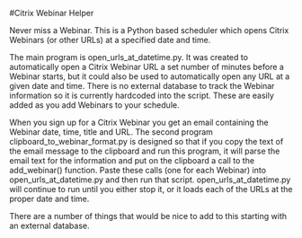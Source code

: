 #Citrix Webinar Helper

Never miss a Webinar. This is a Python based scheduler which opens Citrix Webinars (or other URLs) at a specified date and time.

The main program is open_urls_at_datetime.py.  It was created to automatically open a Citrix Webinar URL a set number of minutes before a Webinar starts, but it could also be used to automatically open any URL at a given date and time. There is no external database to track the Webinar information so it is currently hardcoded into the script. These are easily added as you add Webinars to your schedule.

When you sign up for a Citrix Webinar you get an email containing the Webinar date, time, title and URL. The second program clipboard_to_webinar_format.py is designed so that if you copy the text of the email message to the clipboard and run this program, it will parse the email text for the information and put on the clipboard a call to the add_webinar() function. Paste these calls (one for each Webinar) into open_urls_at_datetime.py and then run that script. open_urls_at_datetime.py will continue to run until you either stop it, or it loads each of the URLs at the proper date and time.

There are a number of things that would be nice to add to this starting with an external database.

